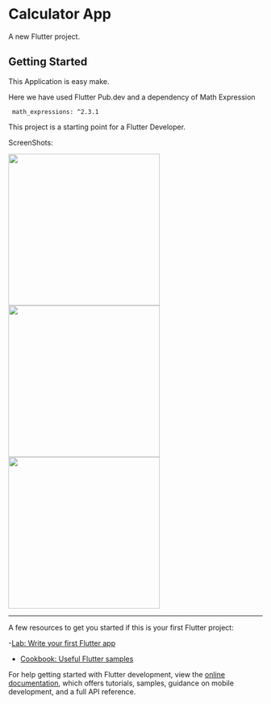 # Calculator App 

A new Flutter project.

## Getting Started

This Application is easy make.

Here we have used Flutter Pub.dev and  a dependency of Math Expression 

     math_expressions: ^2.3.1 

This project is a starting point for a Flutter Developer. 

ScreenShots:





<img src="https://user-images.githubusercontent.com/92949137/182162554-313ad7b4-a284-4c5c-843e-3265aba7aa5a.jpeg" width="300">


<img src="https://user-images.githubusercontent.com/92949137/182162850-dab27b62-e586-4f5b-92eb-83679e375f5f.jpeg" width="300">



<img src="https://user-images.githubusercontent.com/92949137/182162934-4da10649-1f42-4e04-9b04-1cd4706c2330.jpeg" width="300">




---------------------------------------------------------------------------------------
A few resources to get you started if this is your first Flutter project:



-[Lab: Write your first Flutter app](https://docs.flutter.dev/get-started/codelab)
- [Cookbook: Useful Flutter samples](https://docs.flutter.dev/cookbook)




For help getting started with Flutter development, view the
[online documentation](https://docs.flutter.dev/), which offers tutorials,
samples, guidance on mobile development, and a full API reference.
